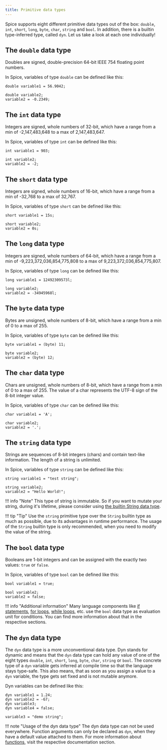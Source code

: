 ```yaml
---
title: Primitive data types
---
```


Spice supports eight different primitive data types out of the box: `double`, `int`, `short`, `long`, `byte`, `char`, `string` and `bool`. In addition, there is a builtin type-inferred type, called `dyn`.
Let us take a look at each one individually!

## The `double` data type
Doubles are signed, double-precision 64-bit IEEE 754 floating point numbers.

In Spice, variables of type `double` can be defined like this:
```spice
double variable1 = 56.9042;

double variable2;
variable2 = -0.2349;
```

## The `int` data type
Integers are signed, whole numbers of 32-bit, which have a range from a min of -2,147,483,648 to a max of 2,147,483,647.

In Spice, variables of type `int` can be defined like this:
```spice
int variable1 = 903;

int variable2;
variable2 = -2;
```

## The `short` data type
Integers are signed, whole numbers of 16-bit, which have a range from a min of -32,768 to a max of 32,767.

In Spice, variables of type `short` can be defined like this:
```spice
short variable1 = 15s;

short variable2;
variable2 = 0s;
```

## The `long` data type
Integers are signed, whole numbers of 64-bit, which have a range from a min of -9,223,372,036,854,775,808 to a max of 9,223,372,036,854,775,807.

In Spice, variables of type `long` can be defined like this:
```spice
long variable1 = 12492309573l;

long variable2;
variable2 = -34945968l;
```

## The `byte` data type
Bytes are unsigned, whole numbers of 8-bit, which have a range from a min of 0 to a max of 255.

In Spice, variables of type `byte` can be defined like this:
```spice
byte variable1 = (byte) 11;

byte variable2;
variable2 = (byte) 12;
```

## The `char` data type
Chars are unsigned, whole numbers of 8-bit, which have a range from a min of 0 to a max of 255. The value of a char represents the UTF-8 sign of the  8-bit integer value.

In Spice, variables of type `char` can be defined like this:
```spice
char variable1 = 'A';

char variable2;
variable2 = '.';
```

## The `string` data type
Strings are sequences of 8-bit integers (chars) and contain text-like information. The length of a string is unlimited.

In Spice, variables of type `string` can be defined like this:
```spice
string variable1 = "test string";

string variable2;
variable2 = "Hello World!";
```

!!! info "Note"
    This type of string is immutable. So if you want to mutate your string, during it's lifetime, please consider using
    [the builtin String data type](../builtin-types#the-string-data-type).

!!! tip "Tip"
    Use the `string` primitive type over the `String` builtin type as much as possible, due to its advantages in runtime
    performance. The usage of the `String` builtin type is only recommended, when you need to modify the value of the
    string.

## The `bool` data type
Booleans are 1-bit integers and can be assigned with the exactly two values: `true` or `false`.

In Spice, variables of type `bool` can be defined like this:
```spice
bool variable1 = true;

bool variable2;
variable2 = false;
```

!!! info "Additional information"
    Many language components like [if statements](../if-statements), [for loops](../for-loops), [while loops](../while-loops), etc. use the `bool` data type as evaluation unit for conditions.
	You can find more information about that in the respective sections.

## The `dyn` data type
The `dyn` data type is a more unconventional data type. Dyn stands for dynamic and means that the `dyn` data type can hold any value of one of the eight types `double`, `int`, `short`, `long`, `byte`, `char`, `string` or `bool`. The concrete type of a `dyn` variable gets inferred at compile time so that the language stays type-safe. This also means, that as soon as you assign a value to a `dyn` variable, the type gets set fixed and is not mutable anymore.

Dyn variables can be defined like this:

```spice
dyn variable1 = 1.24;
dyn variable2 = -67;
dyn variable3;
dyn variable4 = false;

variable3 = "demo string";
```

!!! note "Usage of the dyn data type"
    The dyn data type can not be used everywhere. Function arguments can only be declared as `dyn`, when they have a default value attached to them. For more information about [functions](../functions), visit the respective documentation section.